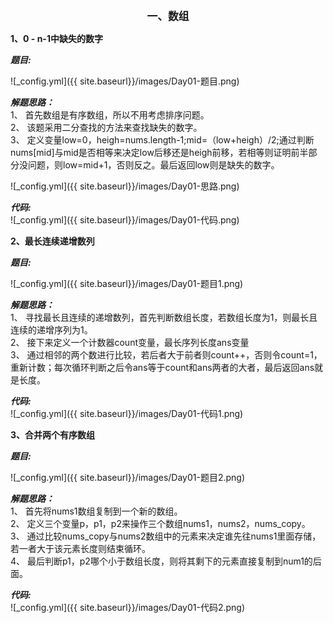 <center><b><big>一、数组</big></b></center>  

<b>1、0 - n-1中缺失的数字</b>


<b>*题目:*</b>  

![_config.yml]({{ site.baseurl}}/images/Day01-题目.png)  


<b>*解题思路：*</b>  
1、 首先数组是有序数组，所以不用考虑排序问题。  
2、 该题采用二分查找的方法来查找缺失的数字。  
3、 定义变量low=0，heigh=nums.length-1;mid=（low+heigh）/2;通过判断nums[mid]与mid是否相等来决定low后移还是heigh前移，若相等则证明前半部分没问题，则low=mid+1，否则反之。最后返回low则是缺失的数字。  

![_config.yml]({{ site.baseurl}}/images/Day01-思路.png)

  
<b>*代码:*</b>  
![_config.yml]({{ site.baseurl}}/images/Day01-代码.png)  


<b>2、最长连续递增数列</b>


<b>*题目:*</b>  

![_config.yml]({{ site.baseurl}}/images/Day01-题目1.png)  


<b>*解题思路：*</b>  
1、 寻找最长且连续的递增数列，首先判断数组长度，若数组长度为1，则最长且连续的递增序列为1。  
2、 接下来定义一个计数器count变量，最长序列长度ans变量  
3、 通过相邻的两个数进行比较，若后者大于前者则count++，否则令count=1，重新计数；每次循环判断之后令ans等于count和ans两者的大者，最后返回ans就是长度。  



  
<b>*代码:*</b>  
![_config.yml]({{ site.baseurl}}/images/Day01-代码1.png)  

<b>3、合并两个有序数组</b>


<b>*题目:*</b>  

![_config.yml]({{ site.baseurl}}/images/Day01-题目2.png)  


<b>*解题思路：*</b>  
1、 首先将nums1数组复制到一个新的数组。  
2、 定义三个变量p，p1，p2来操作三个数组nums1，nums2，nums_copy。  
3、 通过比较nums_copy与nums2数组中的元素来决定谁先往nums1里面存储，若一者大于该元素长度则结束循环。  
4、 最后判断p1，p2哪个小于数组长度，则将其剩下的元素直接复制到num1的后面。 



<b>*代码:*</b>  
![_config.yml]({{ site.baseurl}}/images/Day01-代码2.png)



    
